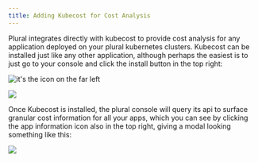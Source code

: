 ```yaml
---
title: Adding Kubecost for Cost Analysis
---
```


Plural integrates directly with kubecost to provide cost analysis for any application deployed on your plural kubernetes clusters. Kubecost can be installed just like any other application, although perhaps the easiest is to just go to your console and click the install button in the top right:

![it's the icon on the far left](</assets/Screen Shot 2022-01-07 at 11.47.57 PM.png>)

![](</assets/Screen Shot 2022-01-07 at 11.48.06 PM.png>)

Once Kubecost is installed, the plural console will query its api to surface granular cost information for all your apps, which you can see by clicking the app information icon also in the top right, giving a modal looking something like this:

![](</assets/Screen Shot 2022-01-07 at 11.50.03 PM.png>)

